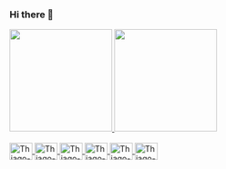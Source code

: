 ### Hi there 👋

<!--
**thiago-m/thiago-m** is a ✨ _special_ ✨ repository because its `README.md` (this file) appears on your GitHub profile.

Here are some ideas to get you started:

- 🔭 I’m currently working on ...
- 🌱 I’m currently learning ...
- 👯 I’m looking to collaborate on ...
- 🤔 I’m looking for help with ...
- 💬 Ask me about ...
- 📫 How to reach me: ...
- 😄 Pronouns: ...
- ⚡ Fun fact: ...
-->

<div>
  <a href="https://github.com/thiago-m">
  <img height="180em" src="https://github-readme-stats.vercel.app/api?username=thiago-m&show_icons=true&theme=radical&count_private=true&include_all_commits=false" />
  <img height="180em" src="https://github-readme-stats.vercel.app/api/top-langs?username=thiago-m&layout=compact&langs_count=168&theme=radical&count_private=true" />
</div>

<div style="display:inline_block"> 
  <br/>
  <img align="center" alt="Thiago-js" height="30" width="40" src="https://cdn.jsdelivr.net/gh/devicons/devicon/icons/javascript/javascript-plain.svg" />  
  <img  align="center" alt="Thiago-ts" height="30" width="40"  src="https://cdn.jsdelivr.net/gh/devicons/devicon/icons/typescript/typescript-original.svg" />
  <img align="center" alt="Thiago-vue" height="30" width="40" src="https://cdn.jsdelivr.net/gh/devicons/devicon/icons/vuejs/vuejs-original.svg" />
  <img align="center" alt="Thiago-html" height="30" width="40" src="https://cdn.jsdelivr.net/gh/devicons/devicon/icons/html5/html5-original.svg" />
  <img align="center" alt="Thiago-css" height="30" width="40" src="https://cdn.jsdelivr.net/gh/devicons/devicon/icons/css3/css3-original.svg" />
  <img align="center" alt="Thiago-aws" height="30" width="40" src="https://cdn.jsdelivr.net/gh/devicons/devicon/icons/amazonwebservices/amazonwebservices-original.svg" />   
</div>
  

  
